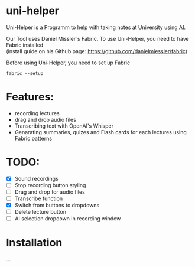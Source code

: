 # uni-helper
Uni-Helper is a Programm to help with taking notes at University using AI.


Our Tool uses Daniel Missler´s Fabric. To use Uni-Helper, you need to have Fabric installed\
(install guide on his Github page: https://github.com/danielmiessler/fabric)

Before using Uni-Helper, you need to set up Fabric

    fabric --setup

# Features:
- recording lectures 
- drag and drop audio files
- Transcribing text with OpenAI's Whisper
- Genarating summaries, quizes and Flash cards for each lectures using Fabric patterns

# TODO: 
- [x] Sound recordings
- [ ] Stop recording button styling
- [ ] Drag and drop for audio files 
- [ ] Transcribe function
- [x] Switch from buttons to dropdowns
- [ ] Delete lecture button
- [ ] AI selection dropdown in recording window

# Installation
...